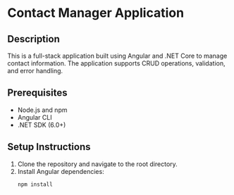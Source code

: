 # Contact Manager Application

## Description

This is a full-stack application built using Angular and .NET Core to manage contact information. The application supports CRUD operations, validation, and error handling.

## Prerequisites

- Node.js and npm
- Angular CLI
- .NET SDK (6.0+)

## Setup Instructions

1. Clone the repository and navigate to the root directory.
2. Install Angular dependencies:
   ```bash
   npm install
